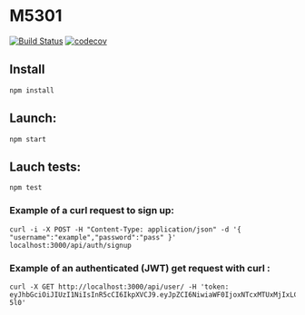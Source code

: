 # M5301

[![Build Status](https://travis-ci.org/Ugo-M/Calendar-API.svg?branch=master)](https://travis-ci.org/Ugo-M/Calendar-API)
[![codecov](https://codecov.io/gh/Ugo-M/Calendar-API/branch/master/graph/badge.svg)](https://codecov.io/gh/Ugo-M/Calendar-API)


## Install

```
npm install
```

## Launch:
```
npm start
```

## Lauch tests:
```
npm test
```

### Example of a curl request to sign up:

```
curl -i -X POST -H "Content-Type: application/json" -d '{ "username":"example","password":"pass" }' localhost:3000/api/auth/signup

```

### Example of an authenticated (JWT) get request with curl :
```
curl -X GET http://localhost:3000/api/user/ -H 'token: eyJhbGciOiJIUzI1NiIsInR5cCI6IkpXVCJ9.eyJpZCI6NiwiaWF0IjoxNTcxMTUxMjIxLCJleHAiOjE1NzEyMzc2MjF9.46h6B23lSofOtpf28wEKPI3DXLyzC__bCxMfbkT-5l0'
```


